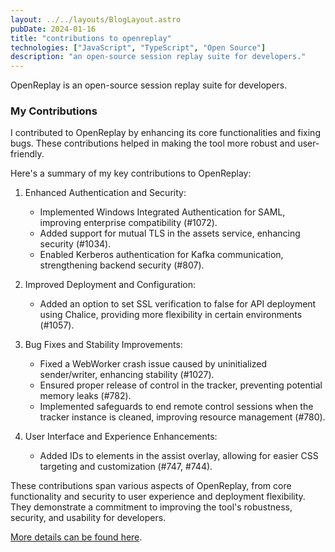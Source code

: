 ```yaml
---
layout: ../../layouts/BlogLayout.astro
pubDate: 2024-01-16
title: "contributions to openreplay"
technologies: ["JavaScript", "TypeScript", "Open Source"]
description: "an open-source session replay suite for developers."
---
```


OpenReplay is an open-source session replay suite for developers.

### My Contributions

I contributed to OpenReplay by enhancing its core functionalities and fixing bugs. These contributions helped in making the tool more robust and user-friendly.


Here's a summary of my key contributions to OpenReplay:

1. Enhanced Authentication and Security:
   - Implemented Windows Integrated Authentication for SAML, improving enterprise compatibility (#1072).
   - Added support for mutual TLS in the assets service, enhancing security (#1034).
   - Enabled Kerberos authentication for Kafka communication, strengthening backend security (#807).

2. Improved Deployment and Configuration:
   - Added an option to set SSL verification to false for API deployment using Chalice, providing more flexibility in certain environments (#1057).

3. Bug Fixes and Stability Improvements:
   - Fixed a WebWorker crash issue caused by uninitialized sender/writer, enhancing stability (#1027).
   - Ensured proper release of control in the tracker, preventing potential memory leaks (#782).
   - Implemented safeguards to end remote control sessions when the tracker instance is cleaned, improving resource management (#780).

4. User Interface and Experience Enhancements:
   - Added IDs to elements in the assist overlay, allowing for easier CSS targeting and customization (#747, #744).

These contributions span various aspects of OpenReplay, from core functionality and security to user experience and deployment flexibility. They demonstrate a commitment to improving the tool's robustness, security, and usability for developers.



[More details can be found here](https://github.com/openreplay/openreplay).

